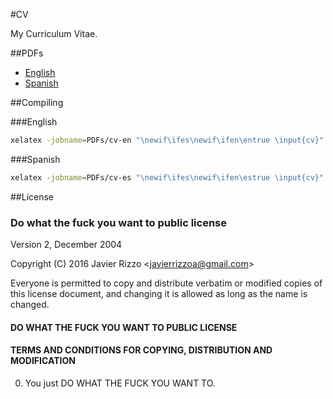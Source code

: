 #CV

My Curriculum Vitae.

##PDFs

* [English](PDFs/cv-en.pdf)
* [Spanish](PDFs/cv-es.pdf)

##Compiling

###English

```bash
xelatex -jobname=PDFs/cv-en "\newif\ifes\newif\ifen\entrue \input{cv}" 
```

###Spanish

```bash
xelatex -jobname=PDFs/cv-es "\newif\ifes\newif\ifen\estrue \input{cv}" 
```
##License

### Do what the fuck you want to public license

Version 2, December 2004

Copyright (C) 2016 Javier Rizzo &lt;javierrizzoa@gmail.com&gt;

Everyone is permitted to copy and distribute verbatim or modified
copies of this license document, and changing it is allowed as long
as the name is changed.

####          DO WHAT THE FUCK YOU WANT TO PUBLIC LICENSE 
#### TERMS AND CONDITIONS FOR COPYING, DISTRIBUTION AND MODIFICATION

0. You just DO WHAT THE FUCK YOU WANT TO.
